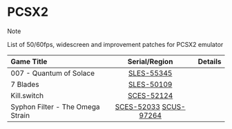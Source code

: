 # PCSX2
> [!NOTE]
> List of 50/60fps, widescreen and improvement patches for PCSX2 emulator

| Game Title | Serial/Region | Details |
| :---         |     :---:      |          ---: |
| 007 - Quantum of Solace  |   [SLES-55345](https://github.com/Gabominated/PCSX2/blob/main/PCSX2%20Patches/SLES-55345_B43AC68E.pnach)     |       |
| 7 Blades | [SLES-50109](https://github.com/Gabominated/PCSX2/blob/main/PCSX2%20Patches/SLES-50109_97AE372A.pnach) |  |
| Kill.switch   | [SCES-52124](https://github.com/Gabominated/PCSX2/blob/main/PCSX2%20Patches/SCES-52124_91A65EAE.pnach)    |
| Syphon Filter - The Omega Strain | [SCES-52033](https://github.com/Gabominated/PCSX2/blob/main/PCSX2%20Patches/SCES-52033_27E54B37.pnach) [SCUS-97264](https://github.com/Gabominated/PCSX2/blob/main/PCSX2%20Patches/SCUS-97264_D5605611.pnach) |
